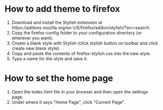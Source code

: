 <h1>How to add theme to firefox</h1>

<ol>
<li>Download and install the Stylish extension at https://addons.mozilla.org/en-US/firefox/addon/stylish/?src=search.</li>
<li>Copy the firefox-config folder to your configuration directory (or wherever you want).</li>
<li>Create a blank style with Stylish (click stylish button on toolbar and click create new blank style).</li>
<li>Copy and paste the contents of firefox-stylish.css into the new style.</li>
<li>Type a name for the style and save it.</li>
</ol>

<h1>How to set the home page</h1>
<ol>
<li>Open the index.html file in your browser and then open the settings page.</li>
<li>Under where it says "Home Page", click "Current Page".
</ol>

